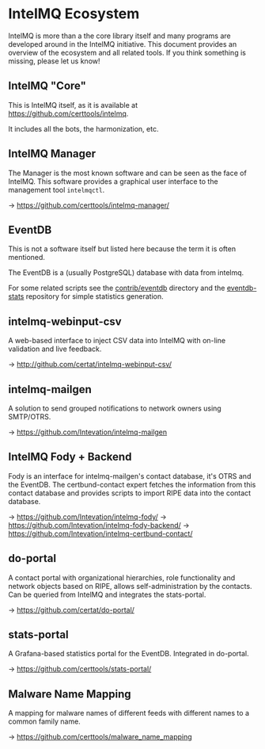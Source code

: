 # IntelMQ Ecosystem

IntelMQ is more than a the core library itself and many programs are developed around in the IntelMQ initiative.
This document provides an overview of the ecosystem and all related tools. If you think something is missing, please let us know!

## IntelMQ "Core"

This is IntelMQ itself, as it is available at https://github.com/certtools/intelmq.

It includes all the bots, the harmonization, etc.

## IntelMQ Manager

The Manager is the most known software and can be seen as the face of IntelMQ.
This software provides a graphical user interface to the management tool `intelmqctl`.

→ https://github.com/certtools/intelmq-manager/

## EventDB

This is not a software itself but listed here because the term it is often mentioned.

The EventDB is a (usually PostgreSQL) database with data from intelmq.

For some related scripts see the [contrib/eventdb](../contrib/eventdb) directory and the [eventdb-stats](https://github.com/wagner-certat/eventdb-stats) repository for simple statistics generation.

## intelmq-webinput-csv

A web-based interface to inject CSV data into IntelMQ with on-line validation and live feedback.

→ http://github.com/certat/intelmq-webinput-csv/

## intelmq-mailgen

A solution to send grouped notifications to network owners using SMTP/OTRS.

→ https://github.com/Intevation/intelmq-mailgen

## IntelMQ Fody + Backend

Fody is an interface for intelmq-mailgen's contact database, it's OTRS and the EventDB.
The certbund-contact expert fetches the information from this contact database and provides scripts to import RIPE data into the contact database.

→ https://github.com/Intevation/intelmq-fody/
→ https://github.com/Intevation/intelmq-fody-backend/
→ https://github.com/Intevation/intelmq-certbund-contact/

## do-portal

A contact portal with organizational hierarchies, role functionality and network objects based on RIPE, allows self-administration by the contacts.
Can be queried from IntelMQ and integrates the stats-portal.

→ https://github.com/certat/do-portal/

## stats-portal

A Grafana-based statistics portal for the EventDB. Integrated in do-portal.

→ https://github.com/certtools/stats-portal/

## Malware Name Mapping

A mapping for malware names of different feeds with different names to a common family name.

→ https://github.com/certtools/malware_name_mapping
